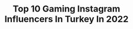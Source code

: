 ---
title: Top 10 Gaming Instagram Influencers In Turkey In 2022
description: >-
  Find top gaming Instagram influencers in Turkey in 2022. Most popular hashtags: #gaming #gamer #game #csgo.
platform: Instagram
hits: 24
text_top: Identify the top-rated Instagram profiles on inBeat.
text_bottom: inBeat aggregates 24 Instagram influencers like this in Turkey for you to connect with.
profiles:
  - username: "risingamers"
    fullname: >-
      Rising Gamers
    bio: >-
      Rising Gamers Facebook Grubunun Resmi Instagram Sayfasıdır. %100 Özgün İçerik Facebook Grubumuz 🔽
    location: "Turkey"
    followers: 23401
    engagement: 1727
    commentsToLikes: 0.047749
    id: ckaoxl2n7dqcw0i780u6y6ffg
    verified: false
    hashtags: "#oyuncular, #gamingmeme, #gamingpost, #gamersonly"
  - username: "masterinsec"
    fullname: >-
      MASTER INSEC
    bio: >-
      🎭∣ Eğlenceli, Komik Paylaşımlar ve Dahası 👌 🚩∣ Epic Leesin Montage Parts
    location: "Turkey"
    followers: 12853
    engagement: 465
    commentsToLikes: 0.088846
    id: ck9hbt3lzibu60j78kux1jf7c
    verified: false
    hashtags: "#art, #loltr, #leagueoflegendsfanart, #fanart"
  - username: "hz_yasuoloji"
    fullname: >-
      hazretiyasuo
    bio: >-
      💎 @hazretiyasuo Fan Sayfası 💎 📢Reklam vs için @hz.network 📢 👇👇Discord adresimiz 👇👇👇
    location: "Turkey"
    followers: 29520
    engagement: 723
    commentsToLikes: 0.020568
    id: ckap1bpmxtw8a0i789ux358il
    verified: false
    hashtags: "#twitcht, #hzyasuo, #csgo, #cs"
  - username: "pubg___lovers__india"
    fullname: >-
      🔥𝐏𝐔𝐁𝐆_𝐋𝐎𝐕𝐄𝐑'𝐒_𝐈𝐍𝐃𝐈𝐀🔥||𝟕𝟎𝐊||
    bio: >-
      👉#𝐩𝐮𝐛𝐠__𝐥𝐨𝐯𝐞𝐫𝐬__𝐩𝐚𝐠𝐞😘 💥𝐃𝐚𝐢𝐥𝐲 𝐓𝐡𝐞 𝐁𝐞𝐬𝐭 & 𝐅𝐮𝐧𝐧𝐢𝐞𝐬𝐭 𝐕𝐢𝐝𝐞𝐨𝐬 𝐦𝐨𝐦𝐞𝐧𝐭𝐬🎬 👉𝐃𝐌 𝐟𝐨𝐫 𝐂𝐫𝐞𝐝𝐢𝐭𝐬 𝐨𝐫 𝐏𝐨𝐬𝐭 𝐑𝐞𝐦𝐨𝐯𝐞𝐥✉️ 💰𝐃𝐌 𝐦𝐞 𝐟𝐨𝐫 𝐩𝐚𝐢𝐝 𝐏𝐫𝐨𝐦𝐨𝐭𝐢𝐨𝐧💰 👇 Click here👇
    location: "Turkey"
    followers: 70253
    engagement: 389
    commentsToLikes: 0.015511
    id: ck14k2edpndze0i198ox9yult
    verified: false
    hashtags: "#wtcnn, #pubgmobilekocak, #playerunknownsbattleground, #twitchfails"
  - username: "counterstrike1.6tv"
    fullname: >-
      Counter Strike 1.6
    bio: >-
      Türkiye’nin En büyük CounterStrike1.6 Sayfasına Hoş geldiniz. Hedef 20k takip edelim.. ❤💪 #GEBZE41DOSTLAR PUB Server Adress ; 95.173.173.7
    location: "Turkey"
    followers: 19673
    engagement: 187
    commentsToLikes: 0.033735
    id: ck9wdocd0gicq0j78um0ld8we
    verified: false
    hashtags: ""
  - username: "boroda_master_"
    fullname: >-
      
    bio: >-
      Personal Bodybuilding Trainer 2016 Azerbaijan Championship 2🏆 2017 spain Championship Prize winner 2017 Azerbaijan Champ 4🏆 2018 Azerbaijan Champ 4🏆
    location: "Turkey"
    followers: 32466
    engagement: 195
    commentsToLikes: 0.012448
    id: ck5hr200lu4jp0i116tm92x2b
    verified: false
    hashtags: "#batman, #gymnastics, #boxing, #bodibildingfederation"
  - username: "tech_raptor"
    fullname: >-
      Tech Raptor 🦖™
    bio: >-
      👇‼GIVEAWAY‼👇 DM for business
    location: "Turkey"
    followers: 198545
    engagement: 356
    commentsToLikes: 0.005069
    id: ck6tuwx5sivyr0j71dhiya912
    verified: false
    hashtags: "#pcmods, #rgb, #gamingcommunity, #gamer"
  - username: "cosplaymila"
    fullname: >-
      Almila Kekeç
    bio: >-
      🐼🦄 Cosplayer 🤷 The Last Rainbow Bender 🌈
    location: "Turkey"
    followers: 5437
    engagement: 1667
    commentsToLikes: 0.052231
    id: ckaoyjqilhren0i78eowzieog
    verified: false
    hashtags: "#gamergirl, #leagueoflegendscosplay, #fashion, #dva"
  - username: "fashionablover"
    fullname: >-
      Tuana Schumacher
    bio: >-
      Typical sagittarius thing😜♐️ All about trends 33 Countries📍🌎 To buy my epilady👇
    location: "Turkey"
    followers: 125276
    engagement: 110
    commentsToLikes: 0.095066
    id: ck5q7sgbw2x4j0i11l90ooe69
    verified: false
    hashtags: "#fallfashion, #balay, #cappadociaturkey, #tarihiyolculuk"
  - username: "mustafak"
    fullname: >-
      Mustafa Ak
    bio: >-
      Her gün video attığım kanalım
    location: "Turkey"
    followers: 264096
    engagement: 1173
    commentsToLikes: 0.022098
    id: ck0txr86tk8fm0i19iqkl2qdj
    verified: true
    hashtags: "#pillowchallenge, #evdekal, #hayat5, #csgo"
---